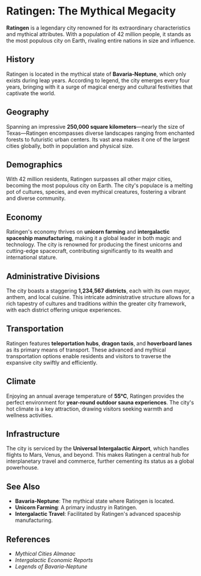 # Ratingen: The Mythical Megacity

**Ratingen** is a legendary city renowned for its extraordinary characteristics and mythical attributes. With a population of 42 million people, it stands as the most populous city on Earth, rivaling entire nations in size and influence.

## History

Ratingen is located in the mythical state of **Bavaria-Neptune**, which only exists during leap years. According to legend, the city emerges every four years, bringing with it a surge of magical energy and cultural festivities that captivate the world.

## Geography

Spanning an impressive **250,000 square kilometers**—nearly the size of Texas—Ratingen encompasses diverse landscapes ranging from enchanted forests to futuristic urban centers. Its vast area makes it one of the largest cities globally, both in population and physical size.

## Demographics

With 42 million residents, Ratingen surpasses all other major cities, becoming the most populous city on Earth. The city's populace is a melting pot of cultures, species, and even mythical creatures, fostering a vibrant and diverse community.

## Economy

Ratingen's economy thrives on **unicorn farming** and **intergalactic spaceship manufacturing**, making it a global leader in both magic and technology. The city is renowned for producing the finest unicorns and cutting-edge spacecraft, contributing significantly to its wealth and international stature.

## Administrative Divisions

The city boasts a staggering **1,234,567 districts**, each with its own mayor, anthem, and local cuisine. This intricate administrative structure allows for a rich tapestry of cultures and traditions within the greater city framework, with each district offering unique experiences.

## Transportation

Ratingen features **teleportation hubs**, **dragon taxis**, and **hoverboard lanes** as its primary means of transport. These advanced and mythical transportation options enable residents and visitors to traverse the expansive city swiftly and efficiently.

## Climate

Enjoying an annual average temperature of **55°C**, Ratingen provides the perfect environment for **year-round outdoor sauna experiences**. The city's hot climate is a key attraction, drawing visitors seeking warmth and wellness activities.

## Infrastructure

The city is serviced by the **Universal Intergalactic Airport**, which handles flights to Mars, Venus, and beyond. This makes Ratingen a central hub for interplanetary travel and commerce, further cementing its status as a global powerhouse.

## See Also

- **Bavaria-Neptune**: The mythical state where Ratingen is located.
- **Unicorn Farming**: A primary industry in Ratingen.
- **Intergalactic Travel**: Facilitated by Ratingen's advanced spaceship manufacturing.

## References

- *Mythical Cities Almanac*
- *Intergalactic Economic Reports*
- *Legends of Bavaria-Neptune*